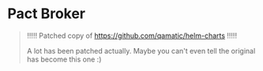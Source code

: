 # Pact Broker

> !!!!! Patched copy of https://github.com/qamatic/helm-charts !!!!! 
> 
> A lot has been patched actually. Maybe you can't even tell the original has become this one :)